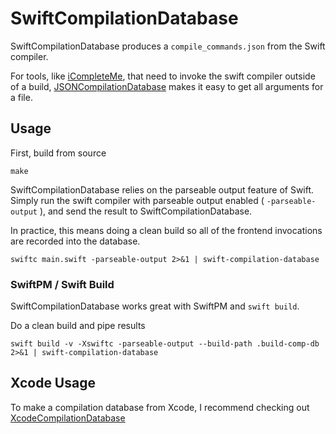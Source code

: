 # SwiftCompilationDatabase

SwiftCompilationDatabase produces a `compile_commands.json` from the Swift compiler.

For tools, like [iCompleteMe](https://github.com/jerrymarino/iCompleteMe), that need to invoke the swift compiler outside of a build, [JSONCompilationDatabase](https://clang.llvm.org/docs/JSONCompilationDatabase.html) makes it easy to get all arguments for a file.

## Usage

First, build from source
```
make
```

SwiftCompilationDatabase relies on the parseable output feature of Swift. Simply run the swift compiler with parseable output enabled ( `-parseable-output` ), and send the result to SwiftCompilationDatabase.

In practice, this means doing a clean build so all of the frontend invocations are recorded into the database.

```
swiftc main.swift -parseable-output 2>&1 | swift-compilation-database
```

### SwiftPM / Swift Build

SwiftCompilationDatabase works great with SwiftPM and `swift build`.

Do a clean build and pipe results

```
swift build -v -Xswiftc -parseable-output --build-path .build-comp-db 2>&1 | swift-compilation-database
```

## Xcode Usage

To make a compilation database from Xcode, I recommend checking out [XcodeCompilationDatabase](https://github.com/jerrymarino/XcodeCompilationDatabase)

